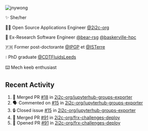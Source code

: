 ![jnywong](https://readme-typing-svg.demolab.com/?font=Intel+One+Mono&size=36&duration=3000&pause=1000&color=6bc46d&vCenter=true&width=170&lines=jnywong)

✨ She/her

👩‍💻 Open Source Applications Engineer [@2i2c-org](https://2i2c.org/)

🐻 Ex-Research Software Engineer [@bear-rsg](https://github.com/bear-rsg) [@baskerville-hpc](https://github.com/baskerville-hpc) 

🇫🇷 Former post-doctorante [@IPGP](https://github.com/IPGP) et [@ISTerre](https://www.isterre.fr/) 

💧 PhD graduate [@CDTFluidsLeeds](https://fluid-dynamics.leeds.ac.uk/) 

⌨️ Mech keeb enthusiast 

## Recent Activity 

<!--START_SECTION:activity-->
1. 🎉 Merged PR [#18](https://github.com/2i2c-org/jupyterhub-groups-exporter/pull/18) in [2i2c-org/jupyterhub-groups-exporter](https://github.com/2i2c-org/jupyterhub-groups-exporter)
2. 🗣 Commented on [#15](https://github.com/2i2c-org/jupyterhub-groups-exporter/issues/15#issuecomment-3213961726) in [2i2c-org/jupyterhub-groups-exporter](https://github.com/2i2c-org/jupyterhub-groups-exporter)
3. 🔒 Closed issue [#15](https://github.com/2i2c-org/jupyterhub-groups-exporter/issues/15) in [2i2c-org/jupyterhub-groups-exporter](https://github.com/2i2c-org/jupyterhub-groups-exporter)
4. 🎉 Merged PR [#91](https://github.com/2i2c-org/frx-challenges-deploy/pull/91) in [2i2c-org/frx-challenges-deploy](https://github.com/2i2c-org/frx-challenges-deploy)
5. 💪 Opened PR [#91](https://github.com/2i2c-org/frx-challenges-deploy/pull/91) in [2i2c-org/frx-challenges-deploy](https://github.com/2i2c-org/frx-challenges-deploy)
<!--END_SECTION:activity-->
